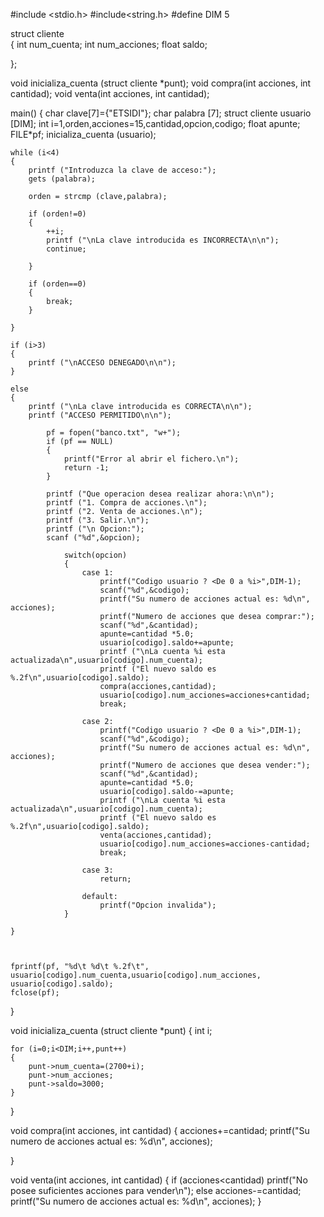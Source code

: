 #include <stdio.h>
#include<string.h>
#define DIM 5


struct cliente  
{ 
	int num_cuenta; 
	int num_acciones; 
	float saldo;

};

void inicializa_cuenta (struct cliente *punt);
void compra(int acciones, int cantidad); 
void venta(int acciones, int cantidad);


main()
{
	char clave[7]={"ETSIDI"};
	char palabra [7];
	struct cliente usuario [DIM];
	int i=1,orden,acciones=15,cantidad,opcion,codigo;
	float apunte;
	FILE*pf;
	inicializa_cuenta (usuario);
	
	
	
	while (i<4)
	{
		printf ("Introduzca la clave de acceso:");
		gets (palabra);
		
		orden = strcmp (clave,palabra);
		
		if (orden!=0)
		{
			++i;
			printf ("\nLa clave introducida es INCORRECTA\n\n");
			continue;
			
		}
		
		if (orden==0)
		{
			break;
		}
		
	}

	if (i>3)
	{
		printf ("\nACCESO DENEGADO\n\n");		
	}
	
	else
	{
		printf ("\nLa clave introducida es CORRECTA\n\n");
		printf ("ACCESO PERMITIDO\n\n");
		
			pf = fopen("banco.txt", "w+"); 
			if (pf == NULL) 
			{ 	
				printf("Error al abrir el fichero.\n"); 
				return -1;
			} 
		
			printf ("Que operacion desea realizar ahora:\n\n");
			printf ("1. Compra de acciones.\n");
		  	printf ("2. Venta de acciones.\n");
		  	printf ("3. Salir.\n");
		  	printf ("\n Opcion:");
		  	scanf ("%d",&opcion);
		  
			  	switch(opcion)
			  	{
			    	case 1:
			    		printf("Codigo usuario ? <De 0 a %i>",DIM-1);
			            scanf("%d",&codigo);
			            printf("Su numero de acciones actual es: %d\n", acciones);
			            printf("Numero de acciones que desea comprar:");
			            scanf("%d",&cantidad);
			           	apunte=cantidad *5.0;
			            usuario[codigo].saldo+=apunte;
			            printf ("\nLa cuenta %i esta actualizada\n",usuario[codigo].num_cuenta);
			            printf ("El nuevo saldo es %.2f\n",usuario[codigo].saldo);
			            compra(acciones,cantidad);
			            usuario[codigo].num_acciones=acciones+cantidad; 
			            break;
			    
			    	case 2:
			    		printf("Codigo usuario ? <De 0 a %i>",DIM-1);
			            scanf("%d",&codigo);
			            printf("Su numero de acciones actual es: %d\n", acciones);
			            printf("Numero de acciones que desea vender:");
			            scanf("%d",&cantidad);
			           	apunte=cantidad *5.0;
			            usuario[codigo].saldo-=apunte;
			            printf ("\nLa cuenta %i esta actualizada\n",usuario[codigo].num_cuenta);
			            printf ("El nuevo saldo es %.2f\n",usuario[codigo].saldo);
			            venta(acciones,cantidad);
			        	usuario[codigo].num_acciones=acciones-cantidad;   
			            break;
			            
			    	case 3:
			            return;
			            
			    	default:
			            printf("Opcion invalida");
		    	}
		     
	}
	
	 
	
	fprintf(pf, "%d\t %d\t %.2f\t", usuario[codigo].num_cuenta,usuario[codigo].num_acciones, usuario[codigo].saldo);
	fclose(pf); 
	
}

void inicializa_cuenta (struct cliente *punt) 
{ 
	int i;

	for (i=0;i<DIM;i++,punt++)
	{
		punt->num_cuenta=(2700+i);
		punt->num_acciones;
		punt->saldo=3000;
	}
}

void compra(int acciones, int cantidad) 
{ 
	acciones+=cantidad; 
	printf("Su numero de acciones actual es: %d\n", acciones);
	
}

void venta(int acciones, int cantidad) 
{ 
	if (acciones<cantidad) 
		printf("No posee suficientes acciones para vender\n"); 
	else 
		acciones-=cantidad; 
		printf("Su numero de acciones actual es: %d\n", acciones); 
}
